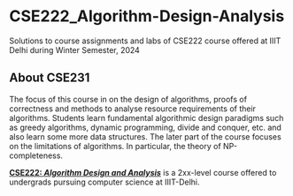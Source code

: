 # CSE222_Algorithm-Design-Analysis
Solutions to course assignments and labs of CSE222 course offered at IIIT Delhi during Winter Semester, 2024

 ## About CSE231

The focus of this course in on the design of algorithms, proofs of correctness and methods to analyse resource requirements of their algorithms. Students learn fundamental algorithmic design paradigms such as greedy algorithms, dynamic programming, divide and conquer, etc. and also learn some more data structures. The later part of the course focuses on the limitations of algorithms. In particular, the theory of NP-completeness. 

**[CSE222: *Algorithm Design and Analysis*]([http://techtree.iiitd.edu.in/viewDescription/filename?=CSE231](https://techtree.iiitd.edu.in/viewDescription/filename?=CSE222))** is a 2xx-level course offered to undergrads pursuing computer science at IIIT-Delhi. 
